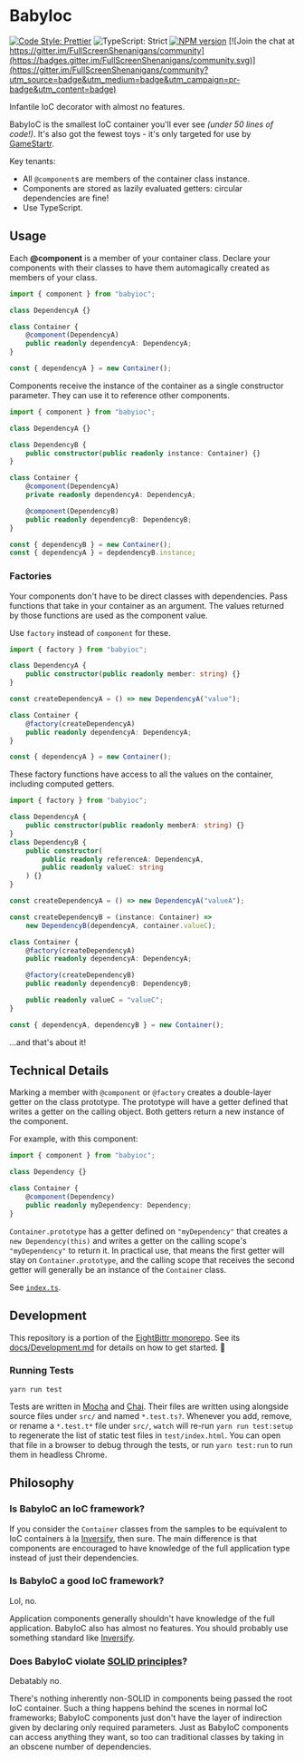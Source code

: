 <!-- Top -->

# BabyIoc

[![Code Style: Prettier](https://img.shields.io/badge/code_style-prettier-brightgreen.svg)](https://prettier.io)
![TypeScript: Strict](https://img.shields.io/badge/typescript-strict-brightgreen.svg)
[![NPM version](https://badge.fury.io/js/babyioc.svg)](http://badge.fury.io/js/babyioc)
[![Join the chat at https://gitter.im/FullScreenShenanigans/community](https://badges.gitter.im/FullScreenShenanigans/community.svg)](https://gitter.im/FullScreenShenanigans/community?utm_source=badge&utm_medium=badge&utm_campaign=pr-badge&utm_content=badge)

Infantile IoC decorator with almost no features.

<!-- /Top -->

BabyIoC is the smallest IoC container you'll ever see _(under 50 lines of code!)_.
It's also got the fewest toys - it's only targeted for use by [GameStartr](https://github.com/FullScreenShenanigans/GameStartr).

Key tenants:

-   All `@component`s are members of the container class instance.
-   Components are stored as lazily evaluated getters: circular dependencies are fine!
-   Use TypeScript.

## Usage

Each **@component** is a member of your container class.
Declare your components with their classes to have them automagically created as members of your class.

```typescript
import { component } from "babyioc";

class DependencyA {}

class Container {
    @component(DependencyA)
    public readonly dependencyA: DependencyA;
}

const { dependencyA } = new Container();
```

Components receive the instance of the container as a single constructor parameter.
They can use it to reference other components.

```typescript
import { component } from "babyioc";

class DependencyA {}

class DependencyB {
    public constructor(public readonly instance: Container) {}
}

class Container {
    @component(DependencyA)
    private readonly dependencyA: DependencyA;

    @component(DependencyB)
    public readonly dependencyB: DependencyB;
}

const { dependencyB } = new Container();
const { dependencyA } = depdendencyB.instance;
```

### Factories

Your components don't have to be direct classes with dependencies.
Pass functions that take in your container as an argument.
The values returned by those functions are used as the component value.

Use `factory` instead of `component` for these.

```typescript
import { factory } from "babyioc";

class DependencyA {
    public constructor(public readonly member: string) {}
}

const createDependencyA = () => new DependencyA("value");

class Container {
    @factory(createDependencyA)
    public readonly dependencyA: DependencyA;
}

const { dependencyA } = new Container();
```

These factory functions have access to all the values on the container, including computed getters.

```typescript
import { factory } from "babyioc";

class DependencyA {
    public constructor(public readonly memberA: string) {}
}
class DependencyB {
    public constructor(
        public readonly referenceA: DependencyA,
        public readonly valueC: string
    ) {}
}

const createDependencyA = () => new DependencyA("valueA");

const createDependencyB = (instance: Container) =>
    new DependencyB(dependencyA, container.valueC);

class Container {
    @factory(createDependencyA)
    public readonly dependencyA: DependencyA;

    @factory(createDependencyB)
    public readonly dependencyB: DependencyB;

    public readonly valueC = "valueC";
}

const { dependencyA, dependencyB } = new Container();
```

...and that's about it!

## Technical Details

Marking a member with `@component` or `@factory` creates a double-layer getter on the class prototype.
The prototype will have a getter defined that writes a getter on the calling object.
Both getters return a new instance of the component.

For example, with this component:

```typescript
import { component } from "babyioc";

class Dependency {}

class Container {
    @component(Dependency)
    public readonly myDependency: Dependency;
}
```

`Container.prototype` has a getter defined on `"myDependency"` that creates a `new Dependency(this)` and writes a getter on the calling scope's `"myDependency"` to return it.
In practical use, that means the first getter will stay on `Container.prototype`, and the calling scope that receives the second getter will generally be an instance of the `Container` class.

See [`index.ts`](src/index.ts).

<!-- Development -->

## Development

This repository is a portion of the [EightBittr monorepo](https://raw.githubusercontent.com/FullScreenShenanigans/EightBittr).
See its [docs/Development.md](../../docs/Development.md) for details on how to get started. 💖

### Running Tests

```shell
yarn run test
```

Tests are written in [Mocha](https://github.com/mochajs/mocha) and [Chai](https://github.com/chaijs/chai).
Their files are written using alongside source files under `src/` and named `*.test.ts?`.
Whenever you add, remove, or rename a `*.test.t*` file under `src/`, `watch` will re-run `yarn run test:setup` to regenerate the list of static test files in `test/index.html`.
You can open that file in a browser to debug through the tests, or run `yarn test:run` to run them in headless Chrome.

<!-- Maps -->
<!-- /Maps -->

<!-- /Development -->

## Philosophy

### Is BabyIoC an IoC framework?

If you consider the `Container` classes from the samples to be equivalent to IoC containers à la [Inversify](http://inversify.io), then sure.
The main difference is that components are encouraged to have knowledge of the full application type instead of just their dependencies.

### Is BabyIoC a **good** IoC framework?

Lol, no.

Application components generally shouldn't have knowledge of the full application.
BabyIoC also has almost no features.
You should probably use something standard like [Inversify](http://inversify.io).

### Does BabyIoC violate [SOLID principles](<https://en.wikipedia.org/wiki/SOLID_(object-oriented_design)>)?

Debatably no.

There's nothing inherently non-SOLID in components being passed the root IoC container.
Such a thing happens behind the scenes in normal IoC frameworks; BabyIoC components just don't have the layer of indirection given by declaring only required parameters.
Just as BabyIoC components can access anything they want, so too can traditional classes by taking in an obscene number of dependencies.
